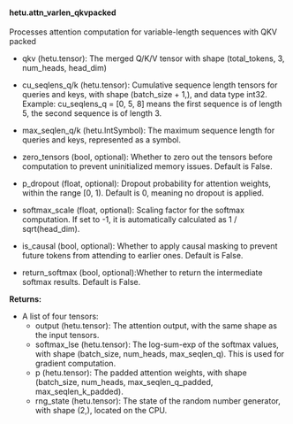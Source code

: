 #### hetu.attn_varlen_qkvpacked

Processes attention computation for variable-length sequences with QKV packed

* qkv (hetu.tensor): The merged Q/K/V tensor with shape (total_tokens, 3, num_heads, head_dim)

* cu_seqlens_q/k (hetu.tensor): Cumulative sequence length tensors for queries and keys, with shape (batch_size + 1,), and data type int32. Example: cu_seqlens_q = [0, 5, 8] means the first sequence is of length 5, the second sequence is of length 3.

* max_seqlen_q/k (hetu.IntSymbol): The maximum sequence length for queries and keys, represented as a symbol.

* zero_tensors (bool, optional): Whether to zero out the tensors before computation to prevent uninitialized memory issues. Default is False.

* p_dropout (float, optional): Dropout probability for attention weights, within the range [0, 1). Default is 0, meaning no dropout is applied.

* softmax_scale (float, optional): Scaling factor for the softmax computation. If set to -1, it is automatically calculated as 1 / sqrt(head_dim).

* is_causal (bool, optional): Whether to apply causal masking to prevent future tokens from attending to earlier ones. Default is False.

* return_softmax (bool, optional):Whether to return the intermediate softmax results. Default is False.

**Returns:**

* A list of four tensors:
  * output (hetu.tensor): The attention output, with the same shape as the input tensors.
  * softmax_lse (hetu.tensor): The log-sum-exp of the softmax values, with shape (batch_size, num_heads, max_seqlen_q). This is used for gradient computation.
  * p (hetu.tensor): The padded attention weights, with shape (batch_size, num_heads, max_seqlen_q_padded, max_seqlen_k_padded).
  * rng_state (hetu.tensor): The state of the random number generator, with shape (2,), located on the CPU.


